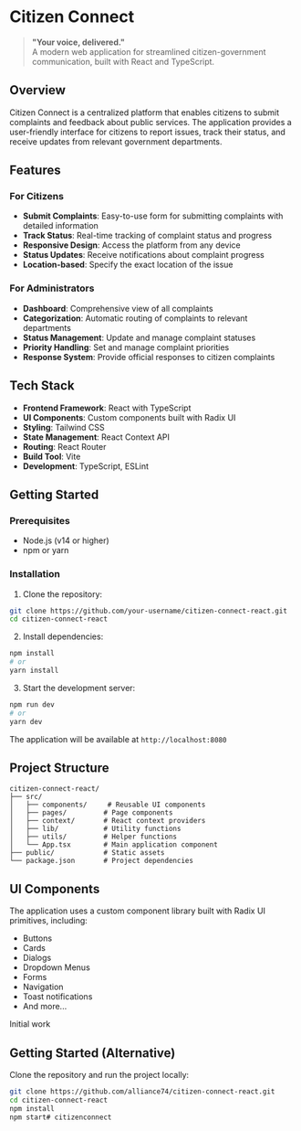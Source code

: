 # Citizen Connect

> **"Your voice, delivered."**  
> A modern web application for streamlined citizen-government communication, built with React and TypeScript.

## Overview

Citizen Connect is a centralized platform that enables citizens to submit complaints and feedback about public services. The application provides a user-friendly interface for citizens to report issues, track their status, and receive updates from relevant government departments.

## Features

### For Citizens
- **Submit Complaints**: Easy-to-use form for submitting complaints with detailed information
- **Track Status**: Real-time tracking of complaint status and progress
- **Responsive Design**: Access the platform from any device
- **Status Updates**: Receive notifications about complaint progress
- **Location-based**: Specify the exact location of the issue

### For Administrators
- **Dashboard**: Comprehensive view of all complaints
- **Categorization**: Automatic routing of complaints to relevant departments
- **Status Management**: Update and manage complaint statuses
- **Priority Handling**: Set and manage complaint priorities
- **Response System**: Provide official responses to citizen complaints

## Tech Stack

- **Frontend Framework**: React with TypeScript
- **UI Components**: Custom components built with Radix UI
- **Styling**: Tailwind CSS
- **State Management**: React Context API
- **Routing**: React Router
- **Build Tool**: Vite
- **Development**: TypeScript, ESLint

## Getting Started

### Prerequisites
- Node.js (v14 or higher)
- npm or yarn

### Installation

1. Clone the repository:
```bash
git clone https://github.com/your-username/citizen-connect-react.git
cd citizen-connect-react
```

2. Install dependencies:
```bash
npm install
# or
yarn install
```

3. Start the development server:
```bash
npm run dev
# or
yarn dev
```

The application will be available at `http://localhost:8080`

## Project Structure

```
citizen-connect-react/
├── src/
│   ├── components/     # Reusable UI components
│   ├── pages/         # Page components
│   ├── context/       # React context providers
│   ├── lib/           # Utility functions
│   ├── utils/         # Helper functions
│   └── App.tsx        # Main application component
├── public/            # Static assets
└── package.json       # Project dependencies
```

## UI Components

The application uses a custom component library built with Radix UI primitives, including:
- Buttons
- Cards
- Dialogs
- Dropdown Menus
- Forms
- Navigation
- Toast notifications
- And more...

Initial work



## Getting Started (Alternative)

Clone the repository and run the project locally:

```bash
git clone https://github.com/alliance74/citizen-connect-react.git
cd citizen-connect-react
npm install
npm start#   c i t i z e n c o n n e c t 
 
 
